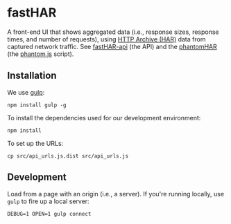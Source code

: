 # fastHAR

A front-end UI that shows aggregated data (i.e., response sizes,
response times, and number of requests), using
[HTTP Archive (HAR)](https://dvcs.w3.org/hg/webperf/raw-file/tip/specs/HAR/Overview.html)
data from captured network traffic. See
[fastHAR-api](https://github.com/cvan/fastHAR-api) (the API) and the
[phantomHAR](https://github.com/cvan/phantomHAR)
(the [phantom.js](http://phantomjs.org/) script).


## Installation

We use [gulp](http://gulpjs.com/):

    npm install gulp -g

To install the dependencies used for our development environment:

    npm install

To set up the URLs:

    cp src/api_urls.js.dist src/api_urls.js


## Development

Load from a page with an origin (i.e., a server). If you're running locally,
use `gulp` to fire up a local server:

    DEBUG=1 OPEN=1 gulp connect
